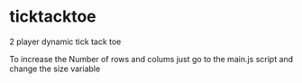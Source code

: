 # ticktacktoe
2 player dynamic tick tack toe


To increase the Number of rows and colums just go to the main.js script and change the size variable
